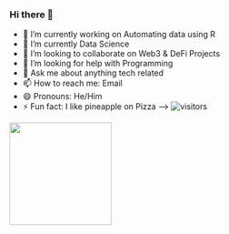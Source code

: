 ### Hi there 👋

- 🔭 I’m currently working on Automating data using R
- 🌱 I’m currently Data Science
- 👯 I’m looking to collaborate on Web3 & DeFi Projects
- 🤔 I’m looking for help with Programming
- 💬 Ask me about anything tech related
- 📫 How to reach me: Email
- 😄 Pronouns: He/Him
- ⚡ Fun fact: I like pineapple on Pizza
-->
![visitors](https://visitor-badge.glitch.me/badge?page_id=page.id)
<img height="180em" src="https://github-readme-stats.vercel.app/api?username=avneeshchaudhary&show_icons=true&hide_border=true&&count_private=true&include_all_commits=true" />
